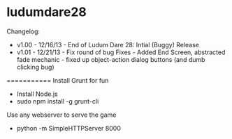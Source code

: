 ludumdare28
===========

Changelog:
  - v1.00 - 12/16/13 - End of Ludum Dare 28: Intial (Buggy) Release
  - v1.01 - 12/21/13 - Fix round of bug Fixes
                     - Added End Screen, abstracted fade mechanic
                     - fixed up object-action dialog buttons (and dumb clicking bug)


===========
Install Grunt for fun
 - Install Node.js
 - sudo npm install -g grunt-cli


Use any webserver to serve the game

 - python -m SimpleHTTPServer 8000